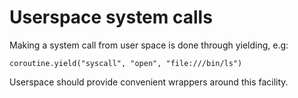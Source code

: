 # Userspace system calls

Making a system call from user space is done through yielding, e.g:

    coroutine.yield("syscall", "open", "file:///bin/ls")

Userspace should provide convenient wrappers around this facility.
